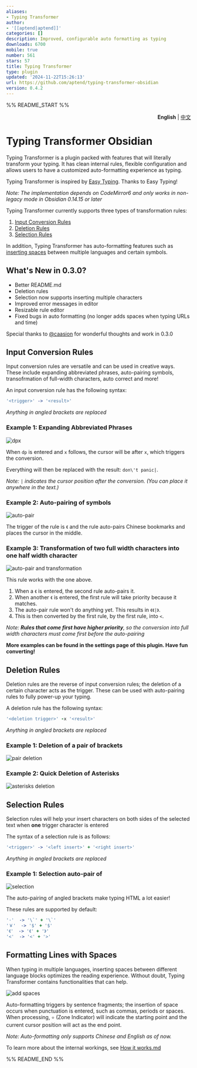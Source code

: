 ```yaml
---
aliases:
- Typing Transformer
author:
- '[[aptend|aptend]]'
categories: []
description: Improved, configurable auto formatting as typing
downloads: 6700
mobile: true
number: 561
stars: 57
title: Typing Transformer
type: plugin
updated: '2024-11-22T15:26:13'
url: https://github.com/aptend/typing-transformer-obsidian
version: 0.4.2
---
```


%% README_START %%

<p align="right"><strong>English</strong> | <a href="https://github.com/aptend/typing-transformer-obsidian/blob/main/README-CN.md">中文</a></p>

# Typing Transformer Obsidian

Typing Transformer is a plugin packed with features that will literally transform your typing. It has clean internal rules, flexible configuration and allows users to have a customized auto-formatting experience as typing.

Typing Transformer is inspired by [Easy Typing](https://github.com/Yaozhuwa/easy-typing-obsidian). Thanks to Easy Typing!

*Note: The implementation depends on CodeMirror6 and only works in non-legacy mode in Obsidian 0.14.15 or later*

Typing Transformer currently supports three types of transformation rules:
1. [Input Conversion Rules](#input-conversion-rules)
2. [Deletion Rules](#deletion-rules-tbd)
3. [Selection Rules](#selection-rules)

In addition, Typing Transformer has auto-formatting features such as [inserting spaces](#formatting-lines-with-spaces) between multiple languages and certain symbols.

## What's New in 0.3.0?

- Better README.md
- Deletion rules
- Selection now supports inserting multiple characters
- Improved error messages in editor
- Resizable rule editor
- Fixed bugs in auto formatting (no longer adds spaces when typing URLs and time)

Special thanks to [@caasion](https://github.com/caasion) for wonderful thoughts and work in 0.3.0

## Input Conversion Rules

Input conversion rules are versatile and can be used in creative ways. These include expanding abbreviated phrases, auto-pairing symbols, transofrmation of full-width characters, auto correct and more!

An input conversion rule has the following syntax:
```coffeescript
'<trigger>' -> '<result>'
```
*Anything in angled brackets are replaced*

### Example 1: Expanding Abbreviated Phrases
![dpx](https://user-images.githubusercontent.com/49832303/184522399-e0c25d5b-4aad-4c0e-a03a-956fbf3965bb.gif)

When `dp` is entered and `x` follows, the cursor will be after `x`, which triggers the conversion. 

Everything will then be replaced with the result: `don\'t panic|`.

*Note: `|` indicates the cursor position after the conversion. (You can place it anywhere in the text.)*

### Example 2: Auto-pairing of symbols
![auto-pair](https://user-images.githubusercontent.com/49832303/185430735-8601bd41-077f-417c-96bc-c57f3428bf5a.gif)

The trigger of the rule is `《` and the rule auto-pairs Chinese bookmarks and places the cursor in the middle.

### Example 3: Transformation of two full width characters into one half width character
![auto-pair and transformation](https://user-images.githubusercontent.com/49832303/185430769-84c12d45-0ee4-434c-80a6-04466cebb9bd.gif)

This rule works with the one above.

1. When a `《` is entered, the second rule auto-pairs it.
2. When another `《` is entered, the first rule will take priority because it matches. 
3. The auto-pair rule won't do anything yet. This results in `《《|》`.
4. This is then converted by the first rule, by the first rule, into `<`.

*Note: **Rules that come first have higher priority**, so the conversion into full width characters must come first before the auto-pairing*

**More examples can be found in the settings page of this plugin. Have fun converting!**

## Deletion Rules

Deletion rules are the reverse of input conversion rules; the deletion of a certain character acts as the trigger. These can be used with auto-pairing rules to fully power-up your typing.

A deletion rule has the following syntax:
```coffeescript
'<deletion trigger>' -x '<result>'
```
*Anything in angled brackets are replaced*

### Example 1: Deletion of a pair of brackets

![pair deletion](https://user-images.githubusercontent.com/103465188/186443468-46a21ef9-1bc6-4de2-a1bd-187c8069e8e8.gif)

### Example 2: Quick Deletion of Asterisks

![asterisks deletion](https://user-images.githubusercontent.com/103465188/186443487-484bd969-2c16-42ec-824c-cebc1799431c.gif)

## Selection Rules

Selection rules will help your insert characters on both sides of the selected text when **one** trigger character is entered

The syntax of a selection rule is as follows:
```coffeescript
'<trigger>' -> '<left insert>' + '<right insert>'
```
*Anything in angled brackets are replaced*

### Example 1: Selection auto-pair of <angled brackets>
![selection](https://user-images.githubusercontent.com/49832303/185430794-c734358b-8dd4-4cc0-9856-d6e39d27b777.gif)

The auto-pairing of angled brackets make typing HTML a lot easier!

These rules are supported by default:
```coffeescript
'·'  -> '\`' + '\`'
'￥'  -> '$' + '$'
'《'  -> '《' + '》'
'<'  -> '<' + '>'
```

## Formatting Lines with Spaces

When typing in multiple languages, inserting spaces between different language blocks optimizes the reading experience. Without doubt, Typing Transformer contains functionalities that can help.

![add spaces](https://user-images.githubusercontent.com/49832303/175770015-6dba97d6-5eb2-4d30-a28d-e7ae061c2e7a.gif)

Auto-formatting triggers by sentence fragments; the insertion of space occurs when punctuation is entered, such as commas, periods or spaces. When processing, `⭐️` (Zone Indicator) will indicate the starting point and the current cursor position will act as the end point. 

*Note: Auto-formatting only supports Chinese and English as of now.*

To learn more about the internal workings, see [How it works.md](https://github.com/aptend/typing-transformer-obsidian/blob/main/docs/How%20it%20works.md)


%% README_END %%